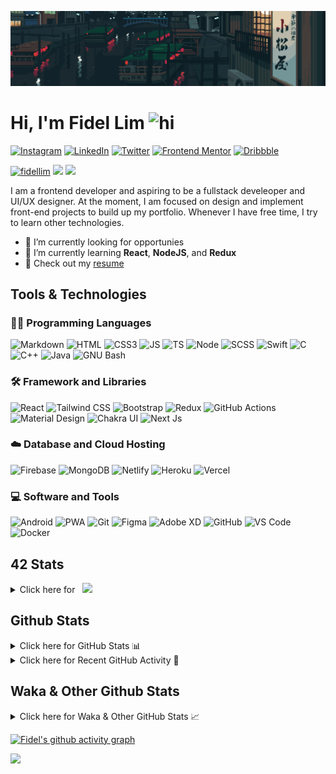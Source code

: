 ![Tokyo Downtown](tokyoDowntown.gif)

# Hi, I'm Fidel Lim <img src="https://user-images.githubusercontent.com/1303154/88677602-1635ba80-d120-11ea-84d8-d263ba5fc3c0.gif" width="28px" alt="hi">

[![Instagram](https://img.shields.io/badge/-Instagram-E4405F?logo=instagram&logoColor=white&style=flat-square)](https://www.instagram.com/_fidel_lim_/)
[![LinkedIn](https://img.shields.io/badge/-LinkedIn-0A66C2?logo=linkedin&style=flat-square)](https://www.linkedin.com/in/fidellim/)
[![Twitter](https://img.shields.io/badge/-Twitter-1DA1F2?logo=twitter&logoColor=white&style=flat-square)](https://twitter.com/fidellim)
[![Frontend Mentor](https://img.shields.io/badge/-Frontend_Mentor-3F54A3?logo=frontendmentor&logoColor=white&style=flat-square)](https://www.frontendmentor.io/profile/fidellim)
[![Dribbble](https://img.shields.io/badge/-Dribbble-EA4C89?logo=dribbble&logoColor=white&style=flat-square)](https://dribbble.com/fidellim)

[<img src="https://komarev.com/ghpvc/?username=fidellim&label=Profile%20views&color=0e75b6&style=flat-square" alt="fidellim" />](https://github.com/fidellim/fidellim)
[<img src="https://img.shields.io/badge/Email-lim.fidel%40gmail.com-orange?style=flat-square&logo=gmail">](mailto:lim.fidel@gmail.com)
[<img src="https://img.shields.io/badge/Personal%20Site-fidellim--portfolio.netlify.app-red?style=flat-square&logo=safari">](https://fidellim-portfolio.netlify.app/)

I am a frontend developer and aspiring to be a fullstack develeoper and UI/UX designer. At the moment, I am focused on design and implement front-end projects to build up my portfolio. Whenever I have free time, I try to learn other technologies.

- 🔭 I’m currently looking for opportunies
- 🌱 I’m currently learning **React**, **NodeJS**, and **Redux**
- 📝 Check out my [resume](https://drive.google.com/file/d/1Xw2r7pw5vlz-MzPdGn6E04AJrXk2hRlv/view?usp=sharing)

## Tools & Technologies

### 👨‍💻 Programming Languages

![Markdown](https://img.shields.io/badge/-Markdown-000000?logo=markdown&logoColor=white&style=flat-square)
![HTML](https://img.shields.io/badge/-HTML-E34F26?logo=html5&logoColor=white&style=flat-square)
![CSS3](https://img.shields.io/badge/-CSS-157286?logo=css3&style=flat-square)
![JS](https://img.shields.io/badge/-JavaScript-F7DF1E?logo=javascript&logoColor=black&logoWidth=25&style=flat-square)
![TS](https://img.shields.io/badge/-TypeScript-3178C6?logo=typescript&logoColor=black&logoWidth=25&style=flat-square)
![Node](https://img.shields.io/badge/-NodeJS-F05032?logo=node.js&logoColor=white&style=flat-square)
![SCSS](https://img.shields.io/badge/-SASS-C76494?logo=sass&logoColor=white&logoWidth=25&style=flat-square)
![Swift](https://img.shields.io/badge/-Swift-FA7343?logo=swift&logoColor=white&logoWidth=25&style=flat-square)
![C](https://custom-icon-badges.herokuapp.com/badge/C-03599C.svg?logo=c-in-hexagon&logoColor=white&style=flat-square)
![C++](https://custom-icon-badges.herokuapp.com/badge/C++-CC0000.svg?logo=cpp2&logoColor=white&style=flat-square)
![Java](https://img.shields.io/badge/-Java-007396?logo=java&logoColor=white&logoWidth=25&style=flat-square)
![GNU Bash](https://img.shields.io/badge/-Bash-4EAA25?logo=gnubash&logoColor=white&logoWidth=25&style=flat-square)

### 🛠️ Framework and Libraries

![React](https://img.shields.io/badge/-React-000000?logo=react&logoColor=61DAFB&style=flat-square)
![Tailwind CSS](https://img.shields.io/badge/-Tailwind_CSS-15B3C0?logo=tailwindcss&logoColor=white&logoWidth=25&style=flat-square)
![Bootstrap](https://img.shields.io/badge/-Bootstrap-7952B3?logo=bootstrap&logoColor=white&logoWidth=25)
![Redux](https://img.shields.io/badge/-Redux-764ABC?logo=redux&logoColor=white&logoWidth=25)
![GitHub Actions](https://img.shields.io/badge/-GitHub_Actions-2088FF?logo=githubactions&logoColor=white&logoWidth=25)
![Material Design](https://img.shields.io/badge/-Material_Design-000?logo=materialdesign&logoColor=757575&logoWidth=25)
![Chakra UI](https://img.shields.io/badge/-Chakra_UI-319795?logo=chakraui&logoColor=fff&logoWidth=25)
![Next Js](https://img.shields.io/badge/-Next_JS-000?logo=next.js&logoColor=fff&logoWidth=25)

### ☁️ Database and Cloud Hosting

![Firebase](https://img.shields.io/badge/-Firebase-F05032?logo=firebase&logoColor=white&style=flat-square)
![MongoDB](https://img.shields.io/badge/-MongoDB-47A248?logo=mongodb&logoColor=white&style=flat-square)
![Netlify](https://img.shields.io/badge/-Netlify-00C7B7?logo=netlify&logoColor=white&style=flat-square)
![Heroku](https://img.shields.io/badge/-Heroku-430098?logo=heroku&logoColor=white&logoWidth=25)
![Vercel](https://img.shields.io/badge/-Vercel-000000?logo=vercel&logoColor=white&style=flat-square)

### 💻 Software and Tools

![Android](https://img.shields.io/badge/-Android-3DDC84?logo=android&logoColor=black&logoWidth=25&style=flat-square)
![PWA](https://img.shields.io/badge/-PWA-550EBE?logo=pwa&logoColor=white&style=flat-square)
![Git](https://img.shields.io/badge/-Git-F05032?logo=git&logoColor=white&style=flat-square)
![Figma](https://img.shields.io/badge/-Figma-F24E1E?logo=figma&logoColor=white&style=flat-square)
![Adobe XD](https://img.shields.io/badge/-Adobe%20XD-FF61F6?logo=adobe%20xd&logoColor=black&logoWidth=25&style=flat-square)
![GitHub](https://img.shields.io/badge/-GitHub-181717?logo=github&style=flat-square)
![VS Code](https://img.shields.io/badge/-VS%20Code-007ACC?logo=visual%20studio%20code&style=flat-square)
![Docker](https://img.shields.io/badge/-Docker-2496ED?logo=docker&logoColor=white&style=flat-square)

<!-- https://github.com/JaeSeoKim/badge42 -->

## 42 Stats

<details>
<summary> Click here for &nbsp;
<img src="https://img.shields.io/badge/-Abu_Dhabi-000000?logo=42&style=flat-square">
</summary>

<!-- <img src="https://badge42.herokuapp.com/api/stats/flim?privacyEmail=true">
<img src="https://badge42.herokuapp.com/api/stats/flim?cursus=C%20Piscine&privacyEmail=true"> -->

[![flim's 42 stats](https://badge42.vercel.app/api/v2/stats/cl1c1a9ce001109mq8crq44uh?cursusId=9)](https://github.com/JaeSeoKim/badge42)
[![flim's 42 stats](https://badge42.vercel.app/api/v2/stats/cl1c1a9ce001109mq8crq44uh?cursusId=21)](https://github.com/JaeSeoKim/badge42)

</details>

## Github Stats

<details>
	<summary>
		Click here for GitHub Stats 📊
	</summary>
	<br/>

<img src="https://github-readme-stats.vercel.app/api/top-langs/?username=fidellim&layout=compact&langs_count=8&hide=scss,css,html&theme=dracula&border_color=ff4499" alt="fidellim" />
<img src="https://github-readme-stats.vercel.app/api?username=fidellim&show_icons=true&locale=en&theme=tokyonight&hide_border=true" alt="fidellim" />
<img src="https://github-readme-streak-stats.herokuapp.com?user=fidellim&theme=material-palenight&hide_border=true&date_format=M%20j%5B%2C%20Y%5D" alt="fidellim" />

</details>

<details>
	<summary>
		Click here for Recent GitHub Activity 🚴
	</summary>
	<br/>

<!--RECENT_ACTIVITY:start-->

1. 📔 Created new repository [fidellim/Modern-Ecommerce-App-NextJs-Stripe-Sanity](https://github.com/fidellim/Modern-Ecommerce-App-NextJs-Stripe-Sanity)
2. 💪 Opened PR [#279](https://github.com/anmol098/waka-readme-stats/pull/279) in [anmol098/waka-readme-stats](https://github.com/anmol098/waka-readme-stats)
3. 🔱 Forked [fidellim/waka-readme-stats](https://github.com/fidellim/waka-readme-stats) from [anmol098/waka-readme-stats](https://github.com/anmol098/waka-readme-stats)
4. ❌ Closed PR [#278](https://github.com/anmol098/waka-readme-stats/pull/278) in [anmol098/waka-readme-stats](https://github.com/anmol098/waka-readme-stats)
5. 💪 Opened PR [#278](https://github.com/anmol098/waka-readme-stats/pull/278) in [anmol098/waka-readme-stats](https://github.com/anmol098/waka-readme-stats)
<!--RECENT_ACTIVITY:end-->

<!--RECENT_ACTIVITY:last_update_end-->

</details>

## Waka & Other Github Stats

<details>
	<summary>
		Click here for Waka & Other GitHub Stats 📈
	</summary>
	<br/>

<!--START_SECTION:waka-->
![Lines of code](https://img.shields.io/badge/From%20Hello%20World%20I%27ve%20Written-532%20Thousand%20lines%20of%20code-blue)

**🐱 My GitHub Data** 

> 🏆 584 Contributions in the Year 2022
 > 
> 📦 169.5 kB Used in GitHub's Storage 
 > 
> 💼 Opted to Hire
 > 
> 📜 66 Public Repositories 
 > 
> 🔑 0 Private Repositories  
 > 
**I'm a Night 🦉** 

```text
🌞 Morning    95 commits     ██░░░░░░░░░░░░░░░░░░░░░░░   10.57% 
🌆 Daytime    256 commits    ███████░░░░░░░░░░░░░░░░░░   28.48% 
🌃 Evening    326 commits    █████████░░░░░░░░░░░░░░░░   36.26% 
🌙 Night      222 commits    ██████░░░░░░░░░░░░░░░░░░░   24.69%

```
📅 **I'm Most Productive on Monday** 

```text
Monday       166 commits    ████░░░░░░░░░░░░░░░░░░░░░   18.46% 
Tuesday      78 commits     ██░░░░░░░░░░░░░░░░░░░░░░░   8.68% 
Wednesday    95 commits     ██░░░░░░░░░░░░░░░░░░░░░░░   10.57% 
Thursday     125 commits    ███░░░░░░░░░░░░░░░░░░░░░░   13.9% 
Friday       148 commits    ████░░░░░░░░░░░░░░░░░░░░░   16.46% 
Saturday     151 commits    ████░░░░░░░░░░░░░░░░░░░░░   16.8% 
Sunday       136 commits    ███░░░░░░░░░░░░░░░░░░░░░░   15.13%

```


📊 **This Week I Spent My Time On** 

```text
⌚︎ Time Zone: Asia/Dubai

💬 Programming Languages: 
JavaScript               18 hrs              ███████████████████░░░░░░   77.27% 
Markdown                 2 hrs 29 mins       ██░░░░░░░░░░░░░░░░░░░░░░░   10.67% 
CSS                      1 hr 38 mins        █░░░░░░░░░░░░░░░░░░░░░░░░   7.04% 
JSON                     48 mins             ░░░░░░░░░░░░░░░░░░░░░░░░░   3.49% 
Git Config               8 mins              ░░░░░░░░░░░░░░░░░░░░░░░░░   0.63%

🔥 Editors: 
VS Code                  23 hrs 17 mins      █████████████████████████   100.0%

🐱‍💻 Projects: 
Unknown Project          10 hrs 12 mins      ███████████░░░░░░░░░░░░░░   43.78% 
full_stack_ecommerce_next9 hrs 54 mins       ██████████░░░░░░░░░░░░░░░   42.5% 
portfolio-react          1 hr 56 mins        ██░░░░░░░░░░░░░░░░░░░░░░░   8.35% 
Exercism                 1 hr 2 mins         █░░░░░░░░░░░░░░░░░░░░░░░░   4.47% 
airboxr-developer-intern-6 mins              ░░░░░░░░░░░░░░░░░░░░░░░░░   0.48%

💻 Operating System: 
Windows                  12 hrs 3 mins       █████████████░░░░░░░░░░░░   51.75% 
Mac                      11 hrs 14 mins      ████████████░░░░░░░░░░░░░   48.25%

```

**I Mostly Code in SCSS** 

```text
SCSS                     15 repos            ███████░░░░░░░░░░░░░░░░░░   28.85% 
HTML                     10 repos            ████░░░░░░░░░░░░░░░░░░░░░   19.23% 
JavaScript               10 repos            ████░░░░░░░░░░░░░░░░░░░░░   19.23% 
CSS                      7 repos             ███░░░░░░░░░░░░░░░░░░░░░░   13.46% 
C                        4 repos             ██░░░░░░░░░░░░░░░░░░░░░░░   7.69%

```



 Last Updated on 02/05/2022 15:29:51 UTC
<!--END_SECTION:waka-->

</details>

[![Fidel's github activity graph](https://activity-graph.herokuapp.com/graph?username=fidellim&theme=material-palenight&hide_border=true)](https://github.com/ashutosh00710/github-readme-activity-graph)

<img src="https://capsule-render.vercel.app/api?type=waving&color=gradient&height=80&section=footer"/>

